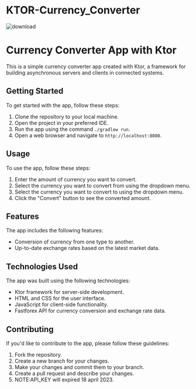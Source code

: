 # KTOR-Currency_Converter

![download](https://user-images.githubusercontent.com/29164777/232244883-f8ad6999-a8de-471d-bade-4800fc5f8b85.svg)


# Currency Converter App with Ktor

This is a simple currency converter app created with Ktor, a framework for building asynchronous servers and clients in connected systems.

## Getting Started

To get started with the app, follow these steps:

1. Clone the repository to your local machine.
2. Open the project in your preferred IDE.
3. Run the app using the command `./gradlew run`.
4. Open a web browser and navigate to `http://localhost:8080`.

## Usage

To use the app, follow these steps:

1. Enter the amount of currency you want to convert.
2. Select the currency you want to convert from using the dropdown menu.
3. Select the currency you want to convert to using the dropdown menu.
4. Click the "Convert" button to see the converted amount.

## Features

The app includes the following features:

- Conversion of currency from one type to another.
- Up-to-date exchange rates based on the latest market data.

## Technologies Used

The app was built using the following technologies:

- Ktor framework for server-side development.
- HTML and CSS for the user interface.
- JavaScript for client-side functionality.
- Fastforex API for currency conversion and exchange rate data.

## Contributing

If you'd like to contribute to the app, please follow these guidelines:

1. Fork the repository.
2. Create a new branch for your changes.
3. Make your changes and commit them to your branch.
4. Create a pull request and describe your changes.
5. NOTE:API_KEY will expired 18 april 2023.



